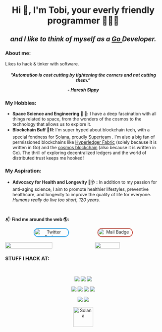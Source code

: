 <h1 align="center">
    Hi 👋, I'm Tobi, your everly friendly programmer 👨🏼‍💻
</h1>

<h2 align="center">
    <i>and I like to think of myself as a <b><a href="https://go.dev/">Go </a>Developer.</b></i>
</h2>

<h3>About me:</h3>
Likes to hack & tinker with software.

<h5 align="center">
<blackquote>
        “Automation is cost cutting by tightening the corners and not cutting them.”
        <p><i>- Haresh Sippy</i></p>
</blackquote>
</h5>

<h3>My Hobbies:</h3>

- **Space Science and Engineering 📡 🚀:** I have a deep fascination with all things related to space, from the wonders of the cosmos to the technology that allows us to explore it.
- **Blockchain Buff 🧱⛓️:** I'm super hyped about blockchain tech, with a special fondness for [Solana](https://solana.com/), proudly [Superteam](https://superteam.fun/) . I'm also a big fan of  permissioned blockchains like [Hyperledger Fabric](https://www.hyperledger.org/projects/fabric) (solely because it is written in Go) and the [cosmos blockchain](https://cosmos.network/) (also because it is written in Go). The thrill of exploring decentralized ledgers and the world of distributed trust keeps me hooked!

<h3>My Aspiration:</h3>

- **Advocacy for Health and Longevity 🍏🩺 :** In addition to my passion for anti-aging science, I aim to promote healthier lifestyles, preventive healthcare, and longevity to improve the quality of life for everyone. _Humans really do live too short, 120 years._

<br>

📬 <b>Find me around the web 🌎:</b>

<div align="center">
<div style="display: flex; justify-content: space-evenly; align-items: center;">
    <a href="https://twitter.com/oluwatobialone" style="text-decoration: none;">
        <img src="https://img.shields.io/badge/-@oluwatobialone-1ca0f1?style=flat&labelColor=1ca0f1&logo=twitter&logoColor=white" alt="Twitter Badge" style="border-radius: 20px; border: 2px solid #1ca0f1; width: 110px; height: 25px;">
    </a>
    <a href="mailto:giwaoluwatobi@gmail.com" style="text-decoration: none;">
        <img src="https://img.shields.io/badge/-oluwatobi-c0392b?style=flat&labelColor=c0392b&logo=gmail&logoColor=white" alt="Mail Badge" style="border-radius: 20px; border: 2px solid #c0392b; width: 110px; height: 25px;">
    </a>
    </a>
</div>
</div>

<br >

<div style="display: flex; flex-wrap: wrap; justify-content: space-between;">
    <img align="left" width="55%" src="https://github-readme-stats.vercel.app/api?username=tobigiwa&show_icons=true&theme=tokyonight&hide_border=true">
    <img align="left" width="40%" src="https://github-readme-stats.vercel.app/api/top-langs/?username=tobigiwa&layout=compact">

<div>
    <br >
</div>

</div>

### **STUFF I HACK AT:**

</br>

<div align="center">
    <p align="center">
        <a href="#"><img src="https://img.shields.io/badge/-Backend-3C873A?style=for-the-badge&labelColor=black&logo=serverless&logoColor=3C873A"></a>
        <a href="#"><img src="https://img.shields.io/badge/-Web3-7931E6?style=for-the-badge&labelColor=black&logo=ethereum&logoColor=7931E6"></a>
        <a href="#"><img src="https://img.shields.io/badge/-Microservices-FFD700?style=for-the-badge&labelColor=black&logo=micropython&logoColor=FFD700"></a>
    </p>
    <p align="center">
    <a href="#"><img src="https://img.shields.io/badge/-Go-00ADD8?style=for-the-badge&labelColor=black&logo=go&logoColor=00ADD8"></a>
        <a href="#"><img src="https://img.shields.io/badge/-Rust-007acc?style=for-the-badge&labelColor=black&logo=rust&logoColor=007acc"></a>
        <a href="#"><img src="https://img.shields.io/badge/-Python-3776AB?style=for-the-badge&labelColor=black&logo=python&logoColor=3776AB"></a>
           <a href="#"><img src="https://img.shields.io/badge/-HTMX-4285F4?style=for-the-badge&labelColor=black&logo=HTMX&logoColor=4285F4"></a>
    </p>
    <p align="center">
        <a href="#"><img src="https://img.shields.io/badge/-Amazon%20Web%20Services-232F3E?style=for-the-badge&labelColor=black&logo=amazon-aws&logoColor=FF9900"></a>
        <a href="#"><img src="https://img.shields.io/badge/-Google%20Cloud%20Platform-4285F4?style=for-the-badge&labelColor=black&logo=google-cloud&logoColor=4285F4"></a>
    </p>
</div>

<div align="center">
    <a href="https://emoji.gg/emoji/7187-solana"><img src="https://cdn3.emoji.gg/emojis/7187-solana.png" width="64px" height="64px" alt="Solana"></a>
</div>

